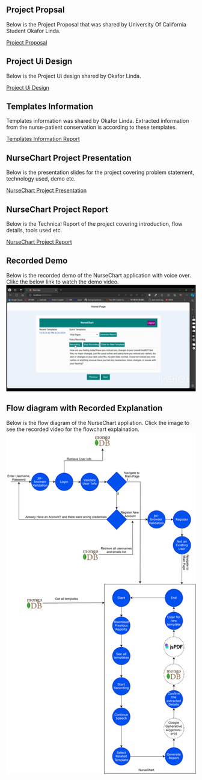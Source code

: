 ## Project Propsal
Below is the Project Proposal that was shared by University Of California Student Okafor Linda.

[Project Proposal](./Assets/AI-Assisted%20Documentation%20for%20Home%20Health%20and%20Hospice%20Nurses.pdf)

## Project Ui Design
Below is the Project Ui design shared by Okafor Linda.

[Project Ui Design](./Assets/AI%20Prototype%20-%20Okafor%201.pdf)

## Templates Information
Templates information was shared by Okafor Linda. Extracted information from the nurse-patient conservation is according to these templates.

[Templates Information Report](./Assets/Template%20information.pdf)

## NurseChart Project Presentation
Below is the presentation slides for the project covering problem statement, technology used, demo etc.

[NurseChart Project Presentation](https://docs.google.com/presentation/d/12W_DbmTHXiS1UQhYwLEHEnNpQ2KBwTgl3TNaMWVIW0c/edit?usp=sharing)


## NurseChart Project Report
Below is the Technical Report of the project covering introduction, flow details, tools used etc.

[NurseChart Project Report](https://docs.google.com/document/d/1_ccPt-3UcWiqGwX4-tUxtHN_Cy0LBsyDkeeaQCHiMr4/edit?usp=sharing)

## Recorded Demo
Below is the recorded demo of the NurseChart application with voice over. Clikc the below link to watch the demo video.
[![Watch the video](./Assets/thumbnail.jpg)](https://drive.google.com/file/d/1QRu1INfedkghUdGesKsCeF3C4S25eDbv/view?usp=sharing)


## Flow diagram with Recorded Explanation
Below is the flow diagram of the NurseChart appliation. Click the image to see the recorded video for the flowchart explaination.
[![Watch the video](./Assets/flow-diagram.svg)](https://drive.google.com/file/d/1ka63WKm_rGMnlbQHYLFnFJtzPZEqRPEY/view?usp=sharing)


